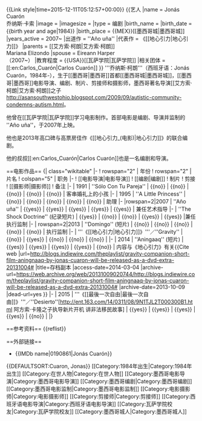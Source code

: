 {{Link style|time=2015-12-11T05:12:57+00:00}}
{{艺人
|name         = Jonás Cuarón<br>乔纳斯·卡索
|image        = 
|imagesize    = 
|type         = 编剧
|birth_name   = 
|birth_date   = {{birth year and age|1984}}
|birth_place  = {{MEX}}[[墨西哥城|墨西哥城]]
|years_active = 2007~
|出道作 = ''Año uña''
|代表作 = 《[[地心引力|地心引力]]》
|parents = [[艾方索·柯朗|艾方索·柯朗]]<br>Mariana Elizondo
|spouse       =	Eireann Harper<br>（2007~）
|教育程度 = {{USA}}[[瓦萨学院|瓦萨学院]]
|相关团体 = [[:en:Carlos_Cuarón|Carlos Cuarón]]
}}
'''乔纳斯·柯朗'''（西班牙语：Jonás Cuarón，1984年-），生于[[墨西哥|墨西哥]]首都[[墨西哥城|墨西哥城]]，[[墨西哥|墨西哥]]电影导演、编剧、制片、剪接师和摄影师，墨西哥著名导演[[艾方索·柯朗|艾方索·柯朗]]之子<ref>http://asansouthwestohio.blogspot.com/2009/09/autistic-community-condemns-autism.html</ref>。

他曾在[[瓦萨学院|瓦萨学院]]学习电影制作。首部电影是编剧、导演并监制的 ''Año uña''，于2007年上映。

他也是2013年高口碑与高票房佳作《[[地心引力_(电影)|地心引力]]》的联合编剧。

他的叔叔[[:en:Carlos_Cuarón|Carlos Cuarón]]也是一名编剧和导演。

==电影作品==
{| class="wikitable"
|-
! rowspan="2" | 年份
! rowspan="2" | 片名
! colspan="5" | 职务
|-
! [[电影导演|电影导演]]
! [[编剧|编剧]]
! 制片
! 剪接
! [[摄影师|摄影师]]
! 备注
|-
| 1991
| ''Sólo Con Tu Pareja''
| {{no}}
| {{no}}
| {{no}}
| {{no}}
| {{no}}
| 客串婚礼上的小孩
|-
| 1995
| ''A Little Princess''
| {{no}}
| {{no}}
| {{no}}
| {{no}}
| {{no}}
| 助理
|-
|rowspan=2|2007
| ''Año uña''
| {{yes}}
| {{yes}}
| {{yes}}
| {{yes}}
| {{yes}}
| 兼任艺术指导
|-
| ''The Shock Doctrine'' (纪录短片)
| {{yes}}
| {{no}}
| {{no}}
| {{yes}}
| {{yes}}
|兼任执行监制
|-
| rowspan=2|2013
| ''Domingo'' (短片)
| {{no}}
| {{no}}
| {{no}}
| {{no}}
| {{no}}
| 执行监制
|-
| '''《[[地心引力|地心引力]]》'''／''Gravity''
| {{no}}
| {{yes}}
| {{no}}
| {{no}}
| {{no}}
|
|-
| 2014
| ''Aningaaq'' (短片)
| {{yes}}
| {{yes}}
| {{yes}}
| {{yes}}
| {{no}}
| 内容与《地心引力》有关<ref>{{Cite web |url=http://blogs.indiewire.com/theplaylist/gravity-companion-short-film-aningnaaq-by-jonas-cuaron-will-be-released-as-a-dvd-extra-20131004# |title=存档副本 |access-date=2014-03-04 |archive-url=https://web.archive.org/web/20131009020744/http://blogs.indiewire.com/theplaylist/gravity-companion-short-film-aningnaaq-by-jonas-cuaron-will-be-released-as-a-dvd-extra-20131004# |archive-date=2013-10-09 |dead-url=yes }}</ref>
|-
| 2015
| '''《[[最後一次自由|最後一次自由]]》'''／''Desierto''<ref>[http://ent.163.com/14/0311/08/9N1TJL2T000300B1.html 阿方索·卡隆之子执导新片开机 讲非法移民故事]</ref>
| {{yes}}
| {{yes}}
| {{yes}}
| {{yes}}
| {{no}}
| 
|}

==参考资料==
{{reflist}}

==外部链接==
* {{IMDb name|0190861|Jonás Cuarón}}

{{DEFAULTSORT:Cuaron, Jonas}}
[[Category:1984年出生|Category:1984年出生]]
[[Category:在世人物|Category:在世人物]]
[[Category:墨西哥电影导演|Category:墨西哥电影导演]]
[[Category:墨西哥编剧|Category:墨西哥编剧]]
[[Category:墨西哥电影监制|Category:墨西哥电影监制]]
[[Category:电影摄影师|Category:电影摄影师]]
[[Category:剪接师|Category:剪接师]]
[[Category:西班牙语电影导演|Category:西班牙语电影导演]]
[[Category:瓦萨学院校友|Category:瓦萨学院校友]]
[[Category:墨西哥城人|Category:墨西哥城人]]